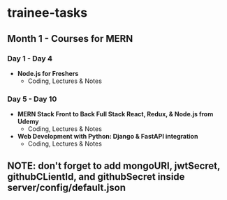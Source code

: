 # trainee-tasks

## Month 1 - Courses for MERN

### Day 1 - Day 4

- **Node.js for Freshers**
  - Coding, Lectures & Notes

### Day 5 - Day 10

- **MERN Stack Front to Back Full Stack React, Redux, & Node.js from Udemy**
  - Coding, Lectures & Notes
- **Web Development with Python: Django & FastAPI integration**
  - Coding, Lectures & Notes

## NOTE: don't forget to add mongoURI, jwtSecret, githubCLientId, and githubSecret inside server/config/default.json
